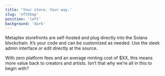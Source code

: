 ```yaml
---
title: 'Your store. Your way.'
slug: 'nftShop'
position: 'left'
background: 'dark'
---
```


Metaplex storefronts are self-hosted and plug directly into the Solana blockchain. It’s your code and can be customized as needed. Use the sleek admin interface or edit directly at the source.

With zero platform fees and an average minting cost of $XX, this means more value back to creators and artists. Isn’t that why we’re all in this to begin with?
